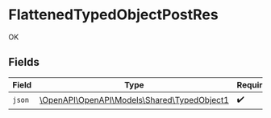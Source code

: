 # FlattenedTypedObjectPostRes

OK


## Fields

| Field                                                                              | Type                                                                               | Required                                                                           | Description                                                                        |
| ---------------------------------------------------------------------------------- | ---------------------------------------------------------------------------------- | ---------------------------------------------------------------------------------- | ---------------------------------------------------------------------------------- |
| `json`                                                                             | [\OpenAPI\OpenAPI\Models\Shared\TypedObject1](../../models/shared/TypedObject1.md) | :heavy_check_mark:                                                                 | N/A                                                                                |